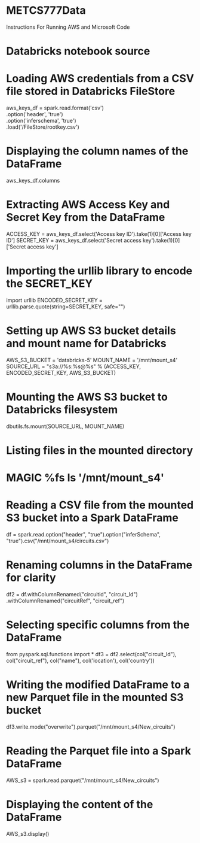 # METCS777Data
Instructions For Running AWS and Microsoft Code
# Databricks notebook source

# Loading AWS credentials from a CSV file stored in Databricks FileStore
aws_keys_df = spark.read.format('csv')\
    .option('header', 'true')\
    .option('inferschema', 'true')\
    .load('/FileStore/rootkey.csv')

# Displaying the column names of the DataFrame
aws_keys_df.columns

# Extracting AWS Access Key and Secret Key from the DataFrame
ACCESS_KEY = aws_keys_df.select('Access key ID').take(1)[0]['Access key ID']
SECRET_KEY = aws_keys_df.select('Secret access key').take(1)[0]['Secret access key']

# Importing the urllib library to encode the SECRET_KEY
import urllib
ENCODED_SECRET_KEY = urllib.parse.quote(string=SECRET_KEY, safe="")

# Setting up AWS S3 bucket details and mount name for Databricks
AWS_S3_BUCKET = 'databricks-5'
MOUNT_NAME = '/mnt/mount_s4'
SOURCE_URL = "s3a://%s:%s@%s" % (ACCESS_KEY, ENCODED_SECRET_KEY, AWS_S3_BUCKET)

# Mounting the AWS S3 bucket to Databricks filesystem
dbutils.fs.mount(SOURCE_URL, MOUNT_NAME)

# Listing files in the mounted directory
# MAGIC %fs ls '/mnt/mount_s4'

# Reading a CSV file from the mounted S3 bucket into a Spark DataFrame
df = spark.read.option("header", "true").option("inferSchema", "true").csv("/mnt/mount_s4/circuits.csv")

# Renaming columns in the DataFrame for clarity
df2 = df.withColumnRenamed("circuitid", "circuit_Id")\
    .withColumnRenamed("circuitRef", "circuit_ref")

# Selecting specific columns from the DataFrame
from pyspark.sql.functions import *
df3 = df2.select(col("circuit_Id"), col("circuit_ref"), col("name"), col('location'), col('country'))

# Writing the modified DataFrame to a new Parquet file in the mounted S3 bucket
df3.write.mode("overwrite").parquet("/mnt/mount_s4/New_circuits")

# Reading the Parquet file into a Spark DataFrame
AWS_s3 = spark.read.parquet("/mnt/mount_s4/New_circuits")

# Displaying the content of the DataFrame
AWS_s3.display()
